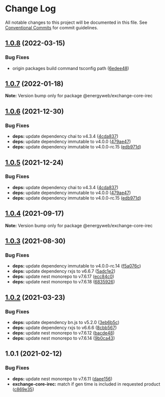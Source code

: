 # Change Log

All notable changes to this project will be documented in this file.
See [Conventional Commits](https://conventionalcommits.org) for commit guidelines.

## [1.0.8](https://github.com/energywebfoundation/origin/compare/@energyweb/exchange-core-irec@1.0.7...@energyweb/exchange-core-irec@1.0.8) (2022-03-15)


### Bug Fixes

* origin packages build command tsconfig path ([6edee48](https://github.com/energywebfoundation/origin/commit/6edee483e61102f14015a9c1b1b6df4f607e25c9))





## [1.0.7](https://github.com/energywebfoundation/origin/compare/@energyweb/exchange-core-irec@1.0.6...@energyweb/exchange-core-irec@1.0.7) (2022-01-18)

**Note:** Version bump only for package @energyweb/exchange-core-irec





## [1.0.6](https://github.com/energywebfoundation/origin/compare/@energyweb/exchange-core-irec@1.0.4...@energyweb/exchange-core-irec@1.0.6) (2021-12-30)


### Bug Fixes

* **deps:** update dependency chai to v4.3.4 ([4cda837](https://github.com/energywebfoundation/origin/commit/4cda8376255385f0b8dddbfbbd4652ea36f43c83))
* **deps:** update dependency immutable to v4.0.0 ([479ae47](https://github.com/energywebfoundation/origin/commit/479ae47676deaefb2e8d9121f0a592a3d8066f59))
* **deps:** update dependency immutable to v4.0.0-rc.15 ([edb971d](https://github.com/energywebfoundation/origin/commit/edb971d95c8fbe3dd5f719879f49021bcdb4362b))





## [1.0.5](https://github.com/energywebfoundation/origin/compare/@energyweb/exchange-core-irec@1.0.4...@energyweb/exchange-core-irec@1.0.5) (2021-12-24)


### Bug Fixes

* **deps:** update dependency chai to v4.3.4 ([4cda837](https://github.com/energywebfoundation/origin/commit/4cda8376255385f0b8dddbfbbd4652ea36f43c83))
* **deps:** update dependency immutable to v4.0.0 ([479ae47](https://github.com/energywebfoundation/origin/commit/479ae47676deaefb2e8d9121f0a592a3d8066f59))
* **deps:** update dependency immutable to v4.0.0-rc.15 ([edb971d](https://github.com/energywebfoundation/origin/commit/edb971d95c8fbe3dd5f719879f49021bcdb4362b))





## [1.0.4](https://github.com/energywebfoundation/origin/compare/@energyweb/exchange-core-irec@1.0.3...@energyweb/exchange-core-irec@1.0.4) (2021-09-17)

**Note:** Version bump only for package @energyweb/exchange-core-irec





## [1.0.3](https://github.com/energywebfoundation/origin/compare/@energyweb/exchange-core-irec@1.0.2...@energyweb/exchange-core-irec@1.0.3) (2021-08-30)


### Bug Fixes

* **deps:** update dependency immutable to v4.0.0-rc.14 ([f5a076c](https://github.com/energywebfoundation/origin/commit/f5a076c225ec45f250a27daef8b9e40c87013d8f))
* **deps:** update dependency rxjs to v6.6.7 ([5adc1e2](https://github.com/energywebfoundation/origin/commit/5adc1e219b360b4e3a28e037a1461f5719329cfd))
* **deps:** update nest monorepo to v7.6.17 ([ecc84c0](https://github.com/energywebfoundation/origin/commit/ecc84c0ce3d2d2e47ebe7c667d53adbc6fdd9f6b))
* **deps:** update nest monorepo to v7.6.18 ([6835926](https://github.com/energywebfoundation/origin/commit/6835926dff7764d275b2006084e344c37948b7fa))





## [1.0.2](https://github.com/energywebfoundation/origin/compare/@energyweb/exchange-core-irec@1.0.1...@energyweb/exchange-core-irec@1.0.2) (2021-03-23)


### Bug Fixes

* **deps:** update dependency bn.js to v5.2.0 ([3eb6b5c](https://github.com/energywebfoundation/origin/commit/3eb6b5c07f38107288e37c9b4dccf42541a4672a))
* **deps:** update dependency rxjs to v6.6.6 ([8cbb567](https://github.com/energywebfoundation/origin/commit/8cbb567986449af7be85aab7fde3ea0eff6d3490))
* **deps:** update nest monorepo to v7.6.12 ([bacde48](https://github.com/energywebfoundation/origin/commit/bacde48160b73749f5e476b73bbafcef55902aba))
* **deps:** update nest monorepo to v7.6.14 ([9b0ca43](https://github.com/energywebfoundation/origin/commit/9b0ca4312c548681e752ba0e49d0a5a03350ae2e))





## 1.0.1 (2021-02-12)


### Bug Fixes

* **deps:** update nest monorepo to v7.6.11 ([daee156](https://github.com/energywebfoundation/origin/commit/daee156b9c315c527311f0c78ffbdf4226b6785a))
* **exchange-core-irec:** match if gen time is included in requested product ([c869e35](https://github.com/energywebfoundation/origin/commit/c869e35b550c88f2ff53ee94ee98a5b40f4dce5f))
